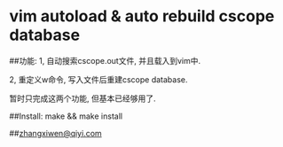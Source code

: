 vim autoload & auto rebuild cscope database
================================
##功能:
1, 自动搜索cscope.out文件, 并且载入到vim中.

2, 重定义w命令, 写入文件后重建cscope database.

暂时只完成这两个功能, 但基本已经够用了. 

##Install:
make && make install

##zhangxiwen@qiyi.com
